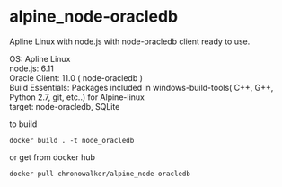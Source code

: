 # alpine_node-oracledb

Apline Linux with node.js with node-oracledb client ready to use.


OS: Apline Linux  
node.js: 6.11  
Oracle Client: 11.0 ( node-oracledb )  
Build Essentials: Packages included in windows-build-tools( C++, G++, Python 2.7, git, etc..) for Alpine-linux  
target: node-oracledb, SQLite   


to build

```terminal
docker build . -t node_oracledb
```

or get from docker hub 

```terminal
docker pull chronowalker/alpine_node-oracledb
```
